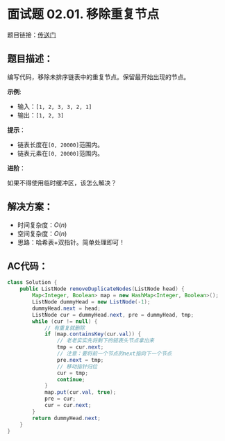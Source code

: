# 面试题 02.01. 移除重复节点
题目链接：[传送门](https://leetcode-cn.com/problems/remove-duplicate-node-lcci/)

## 题目描述：
编写代码，移除未排序链表中的重复节点。保留最开始出现的节点。

**示例**:

- 输入：`[1, 2, 3, 3, 2, 1]`
- 输出：`[1, 2, 3]`

**提示**：

- 链表长度在`[0, 20000]`范围内。
- 链表元素在`[0, 20000]`范围内。

**进阶**：

如果不得使用临时缓冲区，该怎么解决？

## 解决方案：
- 时间复杂度：$O(n)$
- 空间复杂度：$O(n)$
- 思路：哈希表+双指针。简单处理即可！

## AC代码：
```java
class Solution {
	public ListNode removeDuplicateNodes(ListNode head) {
		Map<Integer, Boolean> map = new HashMap<Integer, Boolean>();
		ListNode dummyHead = new ListNode(-1);
		dummyHead.next = head;
		ListNode cur = dummyHead.next, pre = dummyHead, tmp;
		while (cur != null) {
			// 有重复就删除
			if (map.containsKey(cur.val)) {
				// 老老实实先将剩下的链表头节点拿出来
				tmp = cur.next;
				// 注意：要将前一个节点的next指向下一个节点
				pre.next = tmp;
				// 移动指针归位
				cur = tmp;
				continue;
			}
			map.put(cur.val, true);
			pre = cur;
			cur = cur.next;
		}
		return dummyHead.next;
	}
}
```

